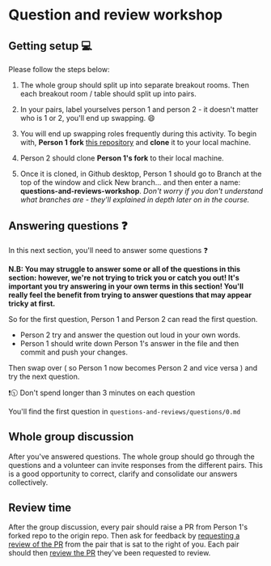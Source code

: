 # Question and review workshop


## Getting setup 💻

Please follow the steps below:


1. The whole group should split up into separate breakout rooms. Then each breakout room / table should split up into pairs.

1. In your pairs, label yourselves person 1 and person 2 - it doesn't matter who is 1 or 2, you'll end up swapping. 😄

2. You will end up swapping roles frequently during this activity.
To begin with, **Person 1** **fork** [this repository](https://github.com/CodeYourFuture/CYF-Workshops) and **clone** it to your local machine.

3. Person 2 should clone **Person 1's fork** to their local machine.

4. Once it is cloned, in Github desktop, Person 1 should go to Branch at the top of the window and click New branch... and then enter a name: **questions-and-reviews-workshop**. _Don't worry if you don't understand what branches are - they'll explained in depth later on in the course._

## Answering questions ❓

In this next section, you'll need to answer some questions ❓

**N.B: You may struggle to answer some or all of the questions in this section: however, we're not trying to trick you or catch you out! It's important you try answering in your own terms in this section! You'll really feel the benefit from trying to answer questions that may appear tricky at first.**


So for the first question, Person 1 and Person 2 can read the first question.

- Person 2 try and answer the question out loud in your own words.
- Person 1 should write down Person 1's answer in the file and then commit and push your changes.


Then swap over ( so Person 1 now becomes Person 2 and vice versa ) and try the next question.


❗🕥 Don't spend longer than 3 minutes on each question


You'll find the first question in `questions-and-reviews/questions/0.md`


## Whole group discussion

After you've answered questions. The whole group should go through the questions and a volunteer can invite responses from the different pairs. This is a good opportunity to correct, clarify and consolidate our answers collectively. 


## Review time

After the group discussion, every pair should raise a PR from Person 1's forked repo to the origin repo. Then ask for feedback by [requesting a review of the PR](https://docs.github.com/en/pull-requests/collaborating-with-pull-requests/proposing-changes-to-your-work-with-pull-requests/requesting-a-pull-request-review) from the pair that is sat to the right of you. Each pair should then [review the PR](https://docs.github.com/en/pull-requests/collaborating-with-pull-requests/reviewing-changes-in-pull-requests/reviewing-proposed-changes-in-a-pull-request) they've been requested to review.


